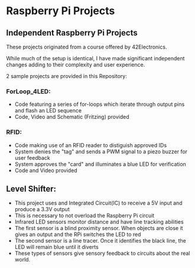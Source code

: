 # Raspberry Pi Projects
## Independent Raspberry Pi Projects

These projects originated from a course offered by 42Electronics.

While much of the setup is identical, I have made significant independent changes adding to their complexity and user experience.

2 sample projects are provided in this Repository:

### ForLoop_4LED: 
- Code featuring a series of for-loops which iterate through output pins and flash an LED sequence
- Code, Video and Schematic (Fritzing) provided

### RFID:
- Code making use of an RFID reader to distiguish approved IDs
- System denies the "tag" and sends a PWM signal to a piezo buzzer for user feedback
- System approves the "card" and illuminates a blue LED for verification
- Code and Video provided

## Level Shifter:
- This project uses and Integrated Circuit(IC) to receive a 5V input and produce a 3.3V output
- This is necessary to not overload the Raspberry Pi circuit
- Infrared LED sensors monitor distance and have line tracking abilities
- The first sensor is a blind proximity sensor. When objects are close it gives an output and the RPi switches the LED to red
- The second sensor is a line tracer. Once it identifies the black line, the LED will remain blue until it diverts
- These types of sensors give sensory feedback to circuits about the real world.
